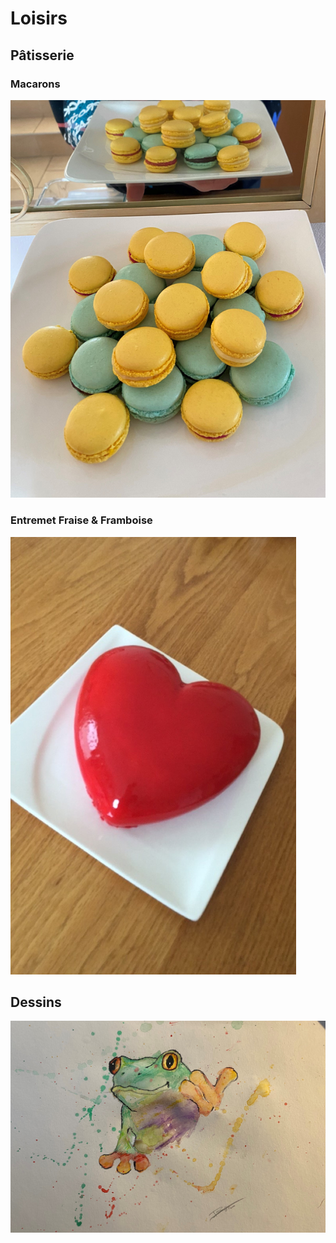# Loisirs

## Pâtisserie

### Macarons           

![description image](macaron.png)            

### Entremet Fraise & Framboise

![description image](coeur.png)

## Dessins

![description image](frog.png)
